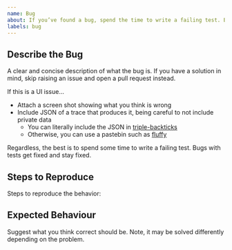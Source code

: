 ```yaml
---
name: Bug
about: If you’ve found a bug, spend the time to write a failing test. Bugs with tests get fixed and stay fixed. If you have a solution in mind, skip raising an issue and open a pull request instead.
labels: bug
---
```

## Describe the Bug
A clear and concise description of what the bug is. If you have a solution in mind, skip raising an issue and open a pull request instead.

If this is a UI issue...
  * Attach a screen shot showing what you think is wrong
  * Include JSON of a trace that produces it, being careful to not include private data
    * You can literally include the JSON in [triple-backticks](https://help.github.com/en/github/writing-on-github/basic-writing-and-formatting-syntax#quoting-code)
    * Otherwise, you can use a pastebin such as [fluffy](https://fluffy.cc/)

Regardless, the best is to spend some time to write a failing test. Bugs with tests get fixed and stay fixed.

## Steps to Reproduce
Steps to reproduce the behavior:

## Expected Behaviour
Suggest what you think correct should be. Note, it may be solved differently depending on the problem.
